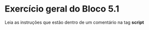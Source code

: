 # Exercício geral do Bloco 5.1

Leia as instruções que estão dentro de um comentário na tag **script**